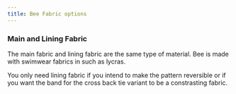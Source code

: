 ```yaml
---
title: Bee Fabric options
---
```

### Main and Lining Fabric

The main fabric and lining fabric are the same type of material. Bee is made with swimwear fabrics in such as lycras.

<Note>
 
You only need lining fabric if you intend to make the pattern reversible or if you want the band for the cross back tie variant to be a constrasting fabric.

</Note>